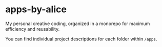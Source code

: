 # apps-by-alice
My personal creative coding, organized in a monorepo for maximum efficiency and reusability.

You can find individual project descriptions for each folder within `/apps`.
